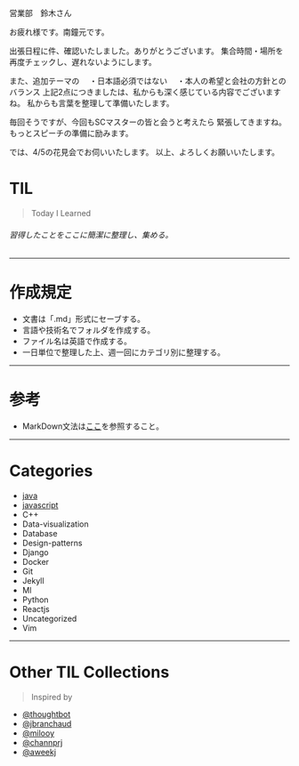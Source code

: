 営業部　鈴木さん

お疲れ様です。南鐘元です。

出張日程に件、確認いたしました。ありがとうございます。
集合時間・場所を再度チェックし、遅れないようにします。

また、追加テーマの
　・日本語必須ではない
　・本人の希望と会社の方針とのバランス
上記2点につきましたは、私からも深く感じている内容でございますね。
私からも言葉を整理して準備いたします。

毎回そうですが、今回もSCマスターの皆と会うと考えたら
緊張してきますね。もっとスピーチの準備に励みます。

では、4/5の花見会でお伺いいたします。
以上、よろしくお願いいたします。



TIL
=
> Today I Learned
###### 習得したことをここに簡潔に整理し、集める。
---------------------------------
作成規定
=
* 文書は「.md」形式にセーブする。
* 言語や技術名でフォルダを作成する。
* ファイル名は英語で作成する。
* 一日単位で整理した上、週一回にカテゴリ別に整理する。
---------------------------------
参考
=
* MarkDown文法は[ここ](https://gist.github.com/ihoneymon/652be052a0727ad59601)を参照すること。
---------------------------------
Categories
=
* [java](https://github.com/jwnam0661/TIL/tree/master/java)
* [javascript](https://github.com/jwnam0661/TIL/tree/master/javascript)
* C++
* Data-visualization
* Database
* Design-patterns
* Django
* Docker
* Git
* Jekyll
* Ml
* Python
* Reactjs
* Uncategorized
* Vim
-------------------------
Other TIL Collections
=
>Inspired by
* [@thoughtbot](https://github.com/thoughtbot/til)
* [@jbranchaud](https://github.com/jbranchaud/til)
* [@milooy](https://github.com/milooy/TIL)
* [@channprj](https://github.com/channprj/TIL)
* [@aweekj](https://github.com/aweekj/TIL)
